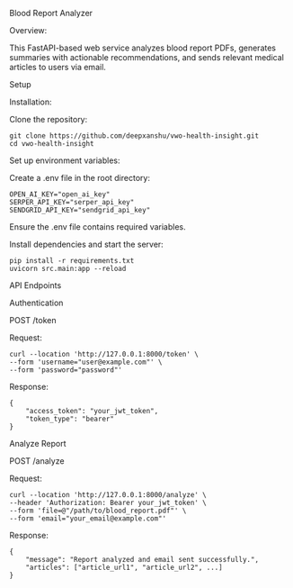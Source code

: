 Blood Report Analyzer

Overview:

This FastAPI-based web service analyzes blood report PDFs, generates summaries with actionable recommendations, and sends relevant medical articles to users via email.

Setup

Installation:

Clone the repository:

    git clone https://github.com/deepxanshu/vwo-health-insight.git
    cd vwo-health-insight

Set up environment variables:

Create a .env file in the root directory:

    OPEN_AI_KEY="open_ai_key"
    SERPER_API_KEY="serper_api_key"
    SENDGRID_API_KEY="sendgrid_api_key"

Ensure the .env file contains required variables.

Install dependencies and start the server:

    pip install -r requirements.txt
    uvicorn src.main:app --reload

API Endpoints

Authentication

POST /token

Request:

    curl --location 'http://127.0.0.1:8000/token' \
    --form 'username="user@example.com"' \
    --form 'password="password"'

Response:

    {
        "access_token": "your_jwt_token",
        "token_type": "bearer"
    }

Analyze Report

POST /analyze

Request:

    curl --location 'http://127.0.0.1:8000/analyze' \
    --header 'Authorization: Bearer your_jwt_token' \
    --form 'file=@"/path/to/blood_report.pdf"' \
    --form 'email="your_email@example.com"'
    
Response:

    {
        "message": "Report analyzed and email sent successfully.",
        "articles": ["article_url1", "article_url2", ...]
    }